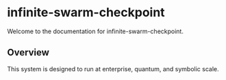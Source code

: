 # infinite-swarm-checkpoint

Welcome to the documentation for infinite-swarm-checkpoint.

## Overview
This system is designed to run at enterprise, quantum, and symbolic scale.
